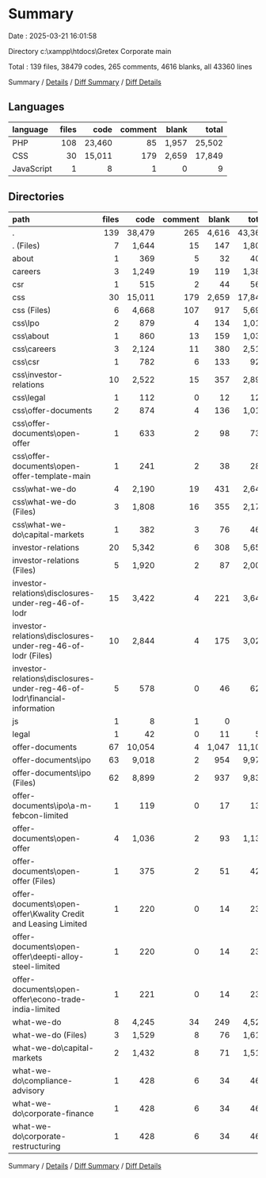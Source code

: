 # Summary

Date : 2025-03-21 16:01:58

Directory c:\\xampp\\htdocs\\Gretex Corporate main

Total : 139 files,  38479 codes, 265 comments, 4616 blanks, all 43360 lines

Summary / [Details](details.md) / [Diff Summary](diff.md) / [Diff Details](diff-details.md)

## Languages
| language | files | code | comment | blank | total |
| :--- | ---: | ---: | ---: | ---: | ---: |
| PHP | 108 | 23,460 | 85 | 1,957 | 25,502 |
| CSS | 30 | 15,011 | 179 | 2,659 | 17,849 |
| JavaScript | 1 | 8 | 1 | 0 | 9 |

## Directories
| path | files | code | comment | blank | total |
| :--- | ---: | ---: | ---: | ---: | ---: |
| . | 139 | 38,479 | 265 | 4,616 | 43,360 |
| . (Files) | 7 | 1,644 | 15 | 147 | 1,806 |
| about | 1 | 369 | 5 | 32 | 406 |
| careers | 3 | 1,249 | 19 | 119 | 1,387 |
| csr | 1 | 515 | 2 | 44 | 561 |
| css | 30 | 15,011 | 179 | 2,659 | 17,849 |
| css (Files) | 6 | 4,668 | 107 | 917 | 5,692 |
| css\\Ipo | 2 | 879 | 4 | 134 | 1,017 |
| css\\about | 1 | 860 | 13 | 159 | 1,032 |
| css\\careers | 3 | 2,124 | 11 | 380 | 2,515 |
| css\\csr | 1 | 782 | 6 | 133 | 921 |
| css\\investor-relations | 10 | 2,522 | 15 | 357 | 2,894 |
| css\\legal | 1 | 112 | 0 | 12 | 124 |
| css\\offer-documents | 2 | 874 | 4 | 136 | 1,014 |
| css\\offer-documents\\open-offer | 1 | 633 | 2 | 98 | 733 |
| css\\offer-documents\\open-offer-template-main | 1 | 241 | 2 | 38 | 281 |
| css\\what-we-do | 4 | 2,190 | 19 | 431 | 2,640 |
| css\\what-we-do (Files) | 3 | 1,808 | 16 | 355 | 2,179 |
| css\\what-we-do\\capital-markets | 1 | 382 | 3 | 76 | 461 |
| investor-relations | 20 | 5,342 | 6 | 308 | 5,656 |
| investor-relations (Files) | 5 | 1,920 | 2 | 87 | 2,009 |
| investor-relations\\disclosures-under-reg-46-of-lodr | 15 | 3,422 | 4 | 221 | 3,647 |
| investor-relations\\disclosures-under-reg-46-of-lodr (Files) | 10 | 2,844 | 4 | 175 | 3,023 |
| investor-relations\\disclosures-under-reg-46-of-lodr\\financial-information | 5 | 578 | 0 | 46 | 624 |
| js | 1 | 8 | 1 | 0 | 9 |
| legal | 1 | 42 | 0 | 11 | 53 |
| offer-documents | 67 | 10,054 | 4 | 1,047 | 11,105 |
| offer-documents\\ipo | 63 | 9,018 | 2 | 954 | 9,974 |
| offer-documents\\ipo (Files) | 62 | 8,899 | 2 | 937 | 9,838 |
| offer-documents\\ipo\\a-m-febcon-limited | 1 | 119 | 0 | 17 | 136 |
| offer-documents\\open-offer | 4 | 1,036 | 2 | 93 | 1,131 |
| offer-documents\\open-offer (Files) | 1 | 375 | 2 | 51 | 428 |
| offer-documents\\open-offer\\Kwality Credit and Leasing Limited | 1 | 220 | 0 | 14 | 234 |
| offer-documents\\open-offer\\deepti-alloy-steel-limited | 1 | 220 | 0 | 14 | 234 |
| offer-documents\\open-offer\\econo-trade-india-limited | 1 | 221 | 0 | 14 | 235 |
| what-we-do | 8 | 4,245 | 34 | 249 | 4,528 |
| what-we-do (Files) | 3 | 1,529 | 8 | 76 | 1,613 |
| what-we-do\\capital-markets | 2 | 1,432 | 8 | 71 | 1,511 |
| what-we-do\\compliance-advisory | 1 | 428 | 6 | 34 | 468 |
| what-we-do\\corporate-finance | 1 | 428 | 6 | 34 | 468 |
| what-we-do\\corporate-restructuring | 1 | 428 | 6 | 34 | 468 |

Summary / [Details](details.md) / [Diff Summary](diff.md) / [Diff Details](diff-details.md)